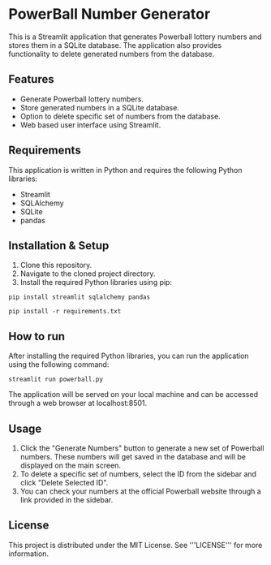 # PowerBall Number Generator

This is a Streamlit application that generates Powerball lottery numbers and stores them in a SQLite database. The application also provides functionality to delete generated numbers from the database.

## Features

* Generate Powerball lottery numbers.
* Store generated numbers in a SQLite database.
* Option to delete specific set of numbers from the database.
* Web based user interface using Streamlit.

## Requirements

This application is written in Python and requires the following Python libraries:

* Streamlit
* SQLAlchemy
* SQLite
* pandas

## Installation & Setup

1. Clone this repository.
2. Navigate to the cloned project directory.
3. Install the required Python libraries using pip:

`pip install streamlit sqlalchemy pandas`

`pip install -r requirements.txt`
## How to run


After installing the required Python libraries, you can run the application using the following command:

`streamlit run powerball.py`

The application will be served on your local machine and can be accessed through a web browser at localhost:8501.

## Usage

1. Click the "Generate Numbers" button to generate a new set of Powerball numbers. These numbers will get saved in the database and will be displayed on the main screen.
2. To delete a specific set of numbers, select the ID from the sidebar and click "Delete Selected ID".
3. You can check your numbers at the official Powerball website through a link provided in the sidebar.

## License

This project is distributed under the MIT License. See '''LICENSE''' for more information.

